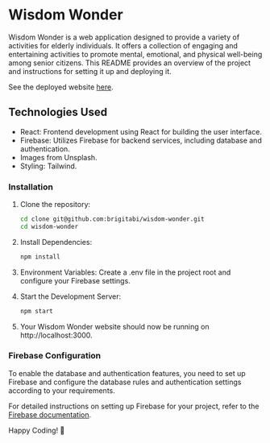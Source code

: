 # Wisdom Wonder

Wisdom Wonder is a web application designed to provide a variety of activities for elderly individuals. It offers a collection of engaging and entertaining activities to promote mental, emotional, and physical well-being among senior citizens. This README provides an overview of the project and instructions for setting it up and deploying it.

See the deployed website [here](https://wisdom-wonder.vercel.app/).

## Technologies Used 
- React: Frontend development using React for building the user interface.
- Firebase: Utilizes Firebase for backend services, including database and authentication.
- Images from Unsplash. 
- Styling: Tailwind.

### Installation 

1. Clone the repository: 
    ```bash
    cd clone git@github.com:brigitabi/wisdom-wonder.git
    cd wisdom-wonder

2. Install Dependencies: 
    ```bash
    npm install

3. Environment Variables:
Create a .env file in the project root and configure your Firebase settings.

4. Start the Development Server: 
    ```bash
    npm start

5. Your Wisdom Wonder website should now be running on http://localhost:3000.

### Firebase Configuration

To enable the database and authentication features, you need to set up Firebase and configure the database rules and authentication settings according to your requirements.

For detailed instructions on setting up Firebase for your project, refer to the [Firebase documentation](https://firebase.google.com/docs/web/setup).

Happy Coding! 🚀